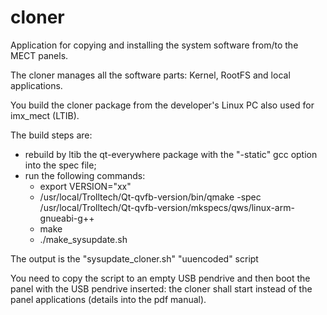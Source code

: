 # cloner
Application for copying and installing the system software from/to the MECT panels.

The cloner manages all the software parts: Kernel, RootFS and local applications.

You build the cloner package from the developer's Linux PC also used for imx\_mect (LTIB). 

The build steps are:
- rebuild by ltib the qt-everywhere package with the "-static" gcc option into the spec file;
- run the following commands:
  - export VERSION="xx"
  - /usr/local/Trolltech/Qt-qvfb-version/bin/qmake -spec /usr/local/Trolltech/Qt-qvfb-version/mkspecs/qws/linux-arm-gnueabi-g++
  - make
  - ./make_sysupdate.sh

The output is the "sysupdate\_cloner.sh" "uuencoded" script 

You need to copy the script to an empty USB pendrive and then boot the panel with the USB pendrive inserted: the cloner shall start instead of the panel applications (details into the pdf manual).

